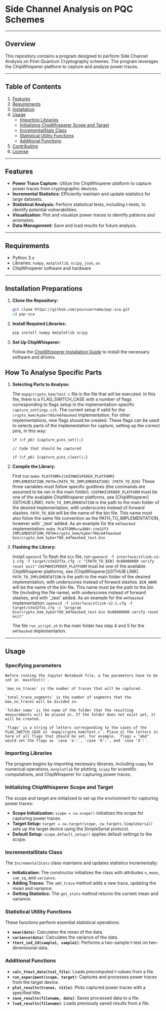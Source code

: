 # Side Channel Analysis on PQC Schemes

---

## Overview

This repository contains a program designed to perform Side Channel Analysis on Post-Quantum Cryptography schemes. The program leverages the ChipWhisperer platform to capture and analyze power traces.

---

## Table of Contents

1. [Features](#features)
2. [Requirements](#requirements)
3. [Installation](#installation)
4. [Usage](#usage)
    - [Importing Libraries](#importing-libraries)
    - [Initializing ChipWhisperer Scope and Target](#initializing-chipwhisperer-scope-and-target)
    - [IncrementalStats Class](#incrementalstats-class)
    - [Statistical Utility Functions](#statistical-utility-functions)
    - [Additional Functions](#additional-functions)
5. [Contributing](#contributing)
6. [License](#license)

---

## Features

- **Power Trace Capture:** Utilize the ChipWhisperer platform to capture power traces from cryptographic devices.
- **Incremental Statistics:** Efficiently maintain and update statistics for large datasets.
- **Statistical Analysis:** Perform statistical tests, including t-tests, to identify potential vulnerabilities.
- **Visualization:** Plot and visualize power traces to identify patterns and anomalies.
- **Data Management:** Save and load results for future analysis.

---

## Requirements

- Python 3.x
- Libraries: `numpy`, `matplotlib`, `scipy`, `json`, `os`
- ChipWhisperer software and hardware

---

## Installation Preparations

1. **Clone the Repository:**

    ```bash
    git clone https://github.com/yourusername/pqc-sca.git
    cd pqc-sca
    ```

2. **Install Required Libraries:**

    ```bash
    pip install numpy matplotlib scipy
    ```

3. **Set Up ChipWhisperer:**

    Follow the [ChipWhisperer Installation Guide](https://chipwhisperer.readthedocs.io/en/latest/installation.html) to install the necessary software and drivers.


## How To Analyse Specific Parts

1. **Selecting Parts to Analyse:**

    The `mupq/crypto_kem/test.c` file is the file that will be executed. In this file, there is a FLAG_SWITCH_CASE with a number of flags corresponding to flags setup in the implementation-specific `capture_settings.c/h`. The current setup if valid for the `crypto_kem/kyber768/m4fmasked` implementation. For other implementations, new flags should be created.
    These flags can be used to selects parts of the implementation for capture, setting up the correct pins, in this way:
    ```
    if (cf_pb) {capture_pins_set();}
    
    // Code that should be captured
    
    if (cf_pb) {capture_pins_clear();}
    ```


2. **Compile the Library:**
	
    First run `make PLATFORM=[CHIPWHISPERER_PLATFORM] IMPLEMENTATION_PATH=[PATH_TO_IMPLEMENTATION] [PATH_TO_BIN]`
    These three variables must follow specific guidlines (the commands are assumed to be ran in the main folder).
    `CHIPWHISPERER_PLATFORM` must be one of the available ChipWhisperer platforms, see [ChipWhisperer](GITHUB LINK).
    `PATH_TO_IMPLEMENTATION` is the path to the main folder of the desired implementation, with underscores instead of forward slashes.
    `PATH_TO_BIN` will be the name of the bin file. This name must also folow the same file convention as the PATH_TO_IMPLEMENTATION, however with '_test' added.
    As an example for the `m4fmasked` implementation: `make PLATFORM=cw308t-stm32f3 IMPLEMENTATION_PATH=crypto_kem/kyber768/m4fmasked bin/crypto_kem_kyber768_m4fmasked_test.bin`

3. **Flashing the Library:**
	
    Install `openocd`
    To flash the `bin` file, run `openocd -f interface/stlink-v2-1.cfg -f target/stm32f3x.cfg -c "[PATH_TO_BIN] 0x08000000 verify reset exit"`
    `CHIPWHISPERER_PLATFORM` must be one of the available ChipWhisperer platforms, see [ChipWhisperer](GITHUB LINK).
    `PATH_TO_IMPLEMENTATION` is the path to the main folder of the desired implementation, with underscores instead of forward slashes.
    `BIN_NAME` will be the name of the bin file. This name must be the path to the bin file (including the file name), with underscores instead of forward slashes, and with '_test' added.
    As an example for the `m4fmasked` implementation: `openocd -f interface/stlink-v2-1.cfg -f target/stm32f3x.cfg -c "program bin/crypto_kem_kyber768_m4fmasked_test.bin 0x08000000 verify reset exit"`
    
    The file `run_script.sh` in the main folder has step 4 and 5 for the `m4fmasked` implementation. 

---

## Usage


### Specifying parameters

    Before running the Jupyter Notebook file, a few parameters have to be set in `mainTest()`.

    `max_no_traces` is the number of traces that will be captured.

    `total_trace_segments` is the number of segments that the max_no_traces will be divided in.

    `folder_name` is the name of the folder that the resulting measurements will be placed in. If the folder does not exist yet, it will be created.

    `flags` is a string of letters corresponding to the cases of the FLAG_SWITCH_CASE in `mupq/crypto_kem/test.c`. Place al the letters in here of all flags that should be set. For example, `flags = "abd"` would set the flags as `case 'a':`, `case 'b':`, and `case 'd':`.

### Importing Libraries

The program begins by importing necessary libraries, including `numpy` for numerical operations, `matplotlib` for plotting, `scipy` for scientific computations, and ChipWhisperer for capturing power traces.

### Initializing ChipWhisperer Scope and Target

The scope and target are initialized to set up the environment for capturing power traces:

- **Scope Initialization:** `scope = cw.scope()` initializes the scope for capturing power traces.
- **Target Setup:** `target = cw.target(scope, cw.targets.SimpleSerial)` sets up the target device using the SimpleSerial protocol.
- **Default Setup:** `scope.default_setup()` applies default settings to the scope.

### IncrementalStats Class

The `IncrementalStats` class maintains and updates statistics incrementally:

- **Initialization:** The constructor initializes the class with attributes `n`, `mean`, `sum_sq`, and `variance`.
- **Adding Traces:** The `add_trace` method adds a new trace, updating the mean and variance.
- **Getting Statistics:** The `get_stats` method returns the current mean and variance.

### Statistical Utility Functions

These functions perform essential statistical operations:

- **`mean(data)`**: Calculates the mean of the data.
- **`variance(data)`**: Calculates the variance of the data.
- **`ttest_ind_2d(sample1, sample2)`**: Performs a two-sample t-test on two-dimensional data.

### Additional Functions

- **`calc_ttest_data(tval_file)`**: Loads precomputed t-values from a file.
- **`run_experiment(scope, target)`**: Captures and processes power traces from the target device.
- **`plot_results(traces, title)`**: Plots captured power traces with a specified title.
- **`save_results(filename, data)`**: Saves processed data to a file.
- **`load_results(filename)`**: Loads previously saved results from a file.


